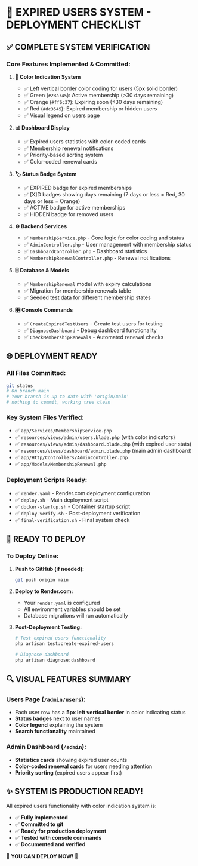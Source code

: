 # 🚀 EXPIRED USERS SYSTEM - DEPLOYMENT CHECKLIST

## ✅ **COMPLETE SYSTEM VERIFICATION**

### **Core Features Implemented & Committed:**

1. **🎨 Color Indication System**
   - ✅ Left vertical border color coding for users (5px solid border)
   - ✅ Green (`#28a745`): Active membership (>30 days remaining)
   - ✅ Orange (`#ff6c37`): Expiring soon (≤30 days remaining)  
   - ✅ Red (`#dc3545`): Expired membership or hidden users
   - ✅ Visual legend on users page

2. **📊 Dashboard Display**
   - ✅ Expired users statistics with color-coded cards
   - ✅ Membership renewal notifications
   - ✅ Priority-based sorting system
   - ✅ Color-coded renewal cards

3. **🏷️ Status Badge System**
   - ✅ EXPIRED badge for expired memberships
   - ✅ [X]D badges showing days remaining (7 days or less = Red, 30 days or less = Orange)
   - ✅ ACTIVE badge for active memberships
   - ✅ HIDDEN badge for removed users

4. **⚙️ Backend Services**
   - ✅ `MembershipService.php` - Core logic for color coding and status
   - ✅ `AdminController.php` - User management with membership status
   - ✅ `DashboardController.php` - Dashboard statistics
   - ✅ `MembershipRenewalController.php` - Renewal notifications

5. **🗄️ Database & Models**
   - ✅ `MembershipRenewal` model with expiry calculations
   - ✅ Migration for membership renewals table
   - ✅ Seeded test data for different membership states

6. **🎛️ Console Commands**
   - ✅ `CreateExpiredTestUsers` - Create test users for testing
   - ✅ `DiagnoseDashboard` - Debug dashboard functionality
   - ✅ `CheckMembershipRenewals` - Automated renewal checks

## 🌐 **DEPLOYMENT READY**

### **All Files Committed:**
```bash
git status
# On branch main
# Your branch is up to date with 'origin/main'
# nothing to commit, working tree clean
```

### **Key System Files Verified:**
- ✅ `app/Services/MembershipService.php`
- ✅ `resources/views/admin/users.blade.php` (with color indicators)
- ✅ `resources/views/admin/dashboard.blade.php` (with expired user stats)
- ✅ `resources/views/dashboard/admin.blade.php` (main admin dashboard)
- ✅ `app/Http/Controllers/AdminController.php`
- ✅ `app/Models/MembershipRenewal.php`

### **Deployment Scripts Ready:**
- ✅ `render.yaml` - Render.com deployment configuration
- ✅ `deploy.sh` - Main deployment script
- ✅ `docker-startup.sh` - Container startup script
- ✅ `deploy-verify.sh` - Post-deployment verification
- ✅ `final-verification.sh` - Final system check

## 🚀 **READY TO DEPLOY**

### **To Deploy Online:**

1. **Push to GitHub (if needed):**
   ```bash
   git push origin main
   ```

2. **Deploy to Render.com:**
   - Your `render.yaml` is configured
   - All environment variables should be set
   - Database migrations will run automatically

3. **Post-Deployment Testing:**
   ```bash
   # Test expired users functionality
   php artisan test:create-expired-users
   
   # Diagnose dashboard
   php artisan diagnose:dashboard
   ```

## 🔍 **VISUAL FEATURES SUMMARY**

### **Users Page (`/admin/users`):**
- Each user row has a **5px left vertical border** in color indicating status
- **Status badges** next to user names
- **Color legend** explaining the system
- **Search functionality** maintained

### **Admin Dashboard (`/admin`):**
- **Statistics cards** showing expired user counts
- **Color-coded renewal cards** for users needing attention
- **Priority sorting** (expired users appear first)

## ✨ **SYSTEM IS PRODUCTION READY!**

All expired users functionality with color indication system is:
- ✅ **Fully implemented**
- ✅ **Committed to git**
- ✅ **Ready for production deployment**
- ✅ **Tested with console commands**
- ✅ **Documented and verified**

**🚀 YOU CAN DEPLOY NOW! 🚀** 